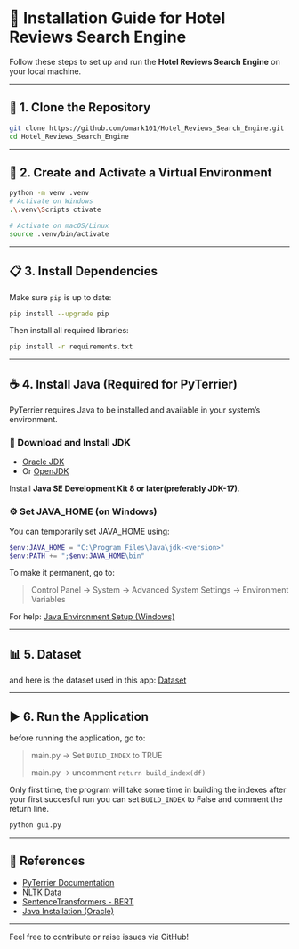 
# 🚀 Installation Guide for Hotel Reviews Search Engine

Follow these steps to set up and run the **Hotel Reviews Search Engine** on your local machine.

---

## 📂 1. Clone the Repository

```bash
git clone https://github.com/omark101/Hotel_Reviews_Search_Engine.git
cd Hotel_Reviews_Search_Engine
```

---

## 🐍 2. Create and Activate a Virtual Environment

```bash
python -m venv .venv
# Activate on Windows
.\.venv\Scripts ctivate

# Activate on macOS/Linux
source .venv/bin/activate
```

---

## 📋 3. Install Dependencies

Make sure `pip` is up to date:

```bash
pip install --upgrade pip
```

Then install all required libraries:

```bash
pip install -r requirements.txt
```

---

## ☕ 4. Install Java (Required for PyTerrier)

PyTerrier requires Java to be installed and available in your system’s environment.

### 🔽 Download and Install JDK

- [Oracle JDK](https://www.oracle.com/java/technologies/javase-downloads.html)
- Or [OpenJDK](https://adoptium.net/)

Install **Java SE Development Kit 8 or later(preferably JDK-17)**.

### ⚙️ Set JAVA_HOME (on Windows)

You can temporarily set JAVA_HOME using:

```powershell
$env:JAVA_HOME = "C:\Program Files\Java\jdk-<version>"
$env:PATH += ";$env:JAVA_HOME\bin"
```

To make it permanent, go to:

> Control Panel → System → Advanced System Settings → Environment Variables

For help: [Java Environment Setup (Windows)](https://confluence.atlassian.com/doc/setting-the-java_home-variable-in-windows-8895.html)

---
## 📊 5. Dataset
and here is the dataset used in this app: [Dataset](https://www.kaggle.com/datasets/jiashenliu/515k-hotel-reviews-data-in)




---
## ▶️ 6. Run the Application
before running the application, go to:
> main.py → Set `BUILD_INDEX` to TRUE
> 
> main.py → uncomment `return build_index(df)`
> 
Only first time, the program will take some time in building the indexes after your first succesful run you can set `BUILD_INDEX` to False and comment the return line.

```bash
python gui.py
```


---
## 🔗 References

- [PyTerrier Documentation](https://pyterrier.readthedocs.io/)
- [NLTK Data](https://www.nltk.org/data.html)
- [SentenceTransformers - BERT](https://www.sbert.net/)
- [Java Installation (Oracle)](https://docs.oracle.com/javase/8/docs/technotes/guides/install/windows_jdk_install.html)

---

Feel free to contribute or raise issues via GitHub!
